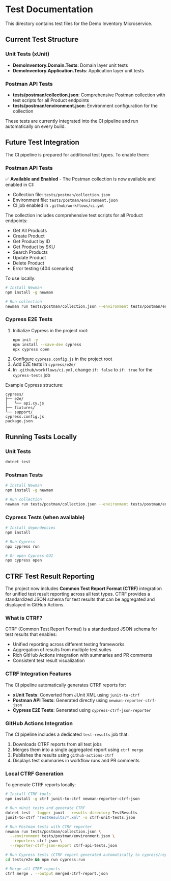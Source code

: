 # Test Documentation

This directory contains test files for the Demo Inventory Microservice.

## Current Test Structure

### Unit Tests (xUnit)
- **DemoInventory.Domain.Tests**: Domain layer unit tests
- **DemoInventory.Application.Tests**: Application layer unit tests

### Postman API Tests
- **tests/postman/collection.json**: Comprehensive Postman collection with test scripts for all Product endpoints
- **tests/postman/environment.json**: Environment configuration for the collection

These tests are currently integrated into the CI pipeline and run automatically on every build.

## Future Test Integration

The CI pipeline is prepared for additional test types. To enable them:

### Postman API Tests

✅ **Available and Enabled** - The Postman collection is now available and enabled in CI:

- Collection file: `tests/postman/collection.json`
- Environment file: `tests/postman/environment.json`
- CI job enabled in `.github/workflows/ci.yml`

The collection includes comprehensive test scripts for all Product endpoints:
- Get All Products
- Create Product  
- Get Product by ID
- Get Product by SKU
- Search Products
- Update Product
- Delete Product
- Error testing (404 scenarios)

To use locally:
```bash
# Install Newman
npm install -g newman

# Run collection
newman run tests/postman/collection.json --environment tests/postman/environment.json
```

### Cypress E2E Tests

1. Initialize Cypress in the project root:
   ```bash
   npm init -y
   npm install --save-dev cypress
   npx cypress open
   ```
2. Configure `cypress.config.js` in the project root
3. Add E2E tests in `cypress/e2e/`
4. In `.github/workflows/ci.yml`, change `if: false` to `if: true` for the `cypress-tests` job

Example Cypress structure:
```
cypress/
├── e2e/
│   └── api.cy.js
├── fixtures/
└── support/
cypress.config.js
package.json
```

## Running Tests Locally

### Unit Tests
```bash
dotnet test
```

### Postman Tests
```bash
# Install Newman
npm install -g newman

# Run collection
newman run tests/postman/collection.json --environment tests/postman/environment.json
```

### Cypress Tests (when available)
```bash
# Install dependencies
npm install

# Run Cypress
npx cypress run

# Or open Cypress GUI
npx cypress open
```

## CTRF Test Result Reporting

The project now includes **Common Test Report Format (CTRF)** integration for unified test result reporting across all test types. CTRF provides a standardized JSON schema for test results that can be aggregated and displayed in GitHub Actions.

### What is CTRF?

CTRF (Common Test Report Format) is a standardized JSON schema for test results that enables:
- Unified reporting across different testing frameworks
- Aggregation of results from multiple test suites
- Rich GitHub Actions integration with summaries and PR comments
- Consistent test result visualization

### CTRF Integration Features

The CI pipeline automatically generates CTRF reports for:
- **xUnit Tests**: Converted from JUnit XML using `junit-to-ctrf`
- **Postman API Tests**: Generated directly using `newman-reporter-ctrf-json`
- **Cypress E2E Tests**: Generated using `cypress-ctrf-json-reporter`

### GitHub Actions Integration

The CI pipeline includes a dedicated `test-results` job that:
1. Downloads CTRF reports from all test jobs
2. Merges them into a single aggregated report using `ctrf merge`
3. Publishes the results using `github-actions-ctrf`
4. Displays test summaries in workflow runs and PR comments

### Local CTRF Generation

To generate CTRF reports locally:

```bash
# Install CTRF tools
npm install -g ctrf junit-to-ctrf newman-reporter-ctrf-json

# Run xUnit tests and generate CTRF
dotnet test --logger junit --results-directory TestResults
junit-to-ctrf "TestResults/*.xml" -o ctrf-unit-tests.json

# Run Postman tests with CTRF reporter
newman run tests/postman/collection.json \
  --environment tests/postman/environment.json \
  --reporters ctrf-json \
  --reporter-ctrf-json-export ctrf-api-tests.json

# Run Cypress tests (CTRF report generated automatically to cypress/reports/)
cd tests/e2e && npm run cypress:run

# Merge all CTRF reports
ctrf merge . --output merged-ctrf-report.json
```